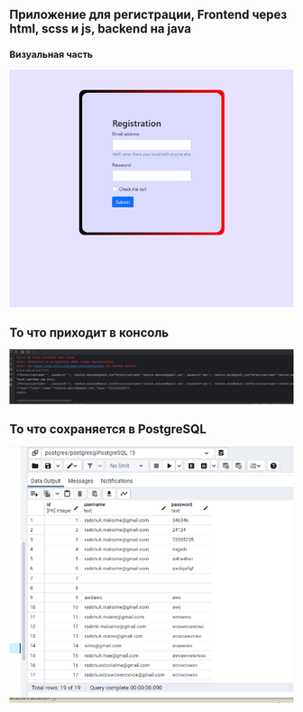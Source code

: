 ## Приложение для регистрации, Frontend через html, scss и js, backend на java 

### Визуальная часть
![app](./imgs/image.png)


## То что приходит в консоль

![app](./imgs/console.png)


## То что сохраняется в PostgreSQL

![app](./imgs/postgresql.png)